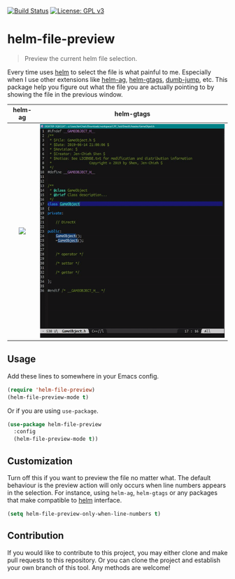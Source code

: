 [![Build Status](https://travis-ci.com/jcs090218/helm-file-preview.svg?branch=master)](https://travis-ci.com/jcs090218/helm-file-preview)
[![License: GPL v3](https://img.shields.io/badge/License-GPL%20v3-blue.svg)](https://www.gnu.org/licenses/gpl-3.0)


# helm-file-preview
> Preview the current helm file selection.

Every time uses [helm](https://github.com/emacs-helm/helm) 
to select the file is what painful to me. Especially when 
I use other extensions like 
[helm-ag](https://github.com/syohex/emacs-helm-ag), 
[helm-gtags](https://github.com/syohex/emacs-helm-gtags), 
[dumb-jump](https://github.com/jacktasia/dumb-jump#alternatives), 
etc. This package help you figure out what the file you are 
actually pointing to by showing the file in the previous window.

| helm-ag | helm-gtags |
|:---:|:---:|
|<img src="./screenshot/helm-ag-preview-demo.gif"/> | <img src="./screenshot/helm-gtags-preview-demo.gif"/>|


## Usage
Add these lines to somewhere in your Emacs config.
```el
(require 'helm-file-preview)
(helm-file-preview-mode t)
```
Or if you are using `use-package`.
```el
(use-package helm-file-preview
  :config
  (helm-file-preview-mode t))
```


## Customization
Turn off this if you want to preview the file no matter what. 
The default behaviour is the preview action will only occurs 
when line numbers appears in the selection. For instance, 
using `helm-ag`, `helm-gtags` or any packages that 
make compatible to [helm](https://github.com/emacs-helm/helm) 
interface.

```el
(setq helm-file-preview-only-when-line-numbers t)
```


## Contribution
If you would like to contribute to this project, you may either
clone and make pull requests to this repository. Or you can
clone the project and establish your own branch of this tool.
Any methods are welcome!

